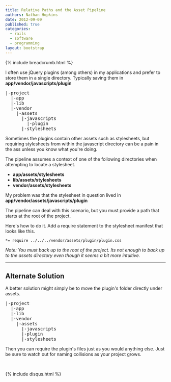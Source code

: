 ```yaml
---
title: Relative Paths and the Asset Pipeline
authors: Nathan Hopkins
date: 2012-09-09
published: true
categories:
  - rails
  - software
  - programming
layout: bootstrap
---
```


{% include breadcrumb.html %}

I often use jQuery plugins (among others) in my applications and prefer to store them in a single directory. Typically saving them in **app/vendor/javascripts/plugin**

<pre>
|-project
  |-app
  |-lib
  |-vendor
    |-assets
      |-javascripts
        |-plugin
      |-stylesheets
</pre>

Sometimes the plugins contain other assets such as stylesheets,
but requiring stylesheets from within the javascript directory
can be a pain in the ass unless you know what you're doing.

The pipeline assumes a context of one of the following directories when attempting to locate a stylesheet.

* **app/assets/stylesheets**
* **lib/assets/stylesheets**
* **vendor/assets/stylesheets**

My problem was that the stylesheet in question lived in **app/vendor/assets/javascripts/plugin**

The pipeline can deal with this scenario, but you must provide a path that starts at the root of the project.

Here's how to do it. Add a require statement to the stylesheet manifest that looks like this.

`*= require ../../../vendor/assets/plugin/plugin.css`

*Note: You must back up to the root of the project.
Its not enough to back up to the assets directory even though it seems a bit more intuitive.*

---

## Alternate Solution

A better solution might simply be to move the plugin's folder directly under assets.

<pre>
|-project
  |-app
  |-lib
  |-vendor
    |-assets
      |-javascripts
      |-plugin
      |-stylesheets
</pre>

Then you can require the plugin's files just as you would anything else.
Just be sure to watch out for naming collisions as your project grows.

<div class="row">
  <div class="span12">
    <br />
    <p>
      {% include disqus.html %}
    </p>
  </div>
</div>
